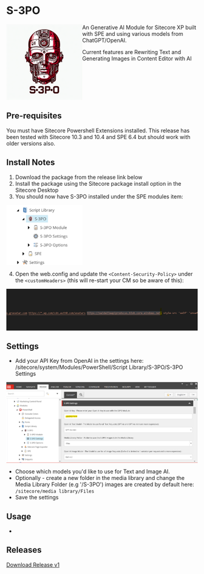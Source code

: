 # S-3PO

<img src="https://github.com/fluxdigital/S-3PO/blob/main/s3po-logo.png" width="200" align="left">

An Generative AI Module for Sitecore XP built with SPE and using various models from ChatGPT/OpenAI.

Current features are Rewriting Text and Generating Images in Content Editor with AI

<br clear="both"/>

## Pre-requisites
You must have Sitecore Powershell Extensions installed. This release has been tested with Sitecore 10.3 and 10.4 and SPE 6.4 but should work with older versions also.

## Install Notes
1. Download the package from the release link below
2. Install the package using the Sitecore package install option in the Sitecore Desktop
3. You should now have S-3PO installed under the SPE modules item:

<img src="https://github.com/fluxdigital/S-3PO/blob/main//s3po-images/s3po-module.png" width="200" align="left">
<br clear="both"/>


4. Open the web.config and update the ```<Content-Security-Policy>``` under the ```<customHeaders>``` (this will re-start your CM so be aware of this):

<img src="https://github.com/fluxdigital/S-3PO/blob/main//s3po-images/add-Content-Security-Policy.png" width="600" align="left">
<br clear="both"/>

## Settings
- Add your API Key from OpenAI in the settings here: /sitecore/system/Modules/PowerShell/Script Library/S-3PO/S-3PO Settings
<img src="https://github.com/fluxdigital/S-3PO/blob/main//s3po-images/s3po-settings.png" width="600" align="left">
<br clear="both"/>

- Choose which models you'd like to use for Text and Image AI.
- Optionally - create a new folder in the media library and change the Media Library Folder (e.g '/S-3PO') images are created by default here: ```/sitecore/media library/Files```
- Save the settings
  
## Usage

- 
## Releases
[Download Release v1](https://github.com/fluxdigital/S-3PO/releases/tag/1.0.0)

